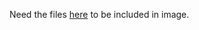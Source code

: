 Need the files [here](https://github.com/ground-context/ground/tree/master/plugins/github-plugin) to be included in image.

